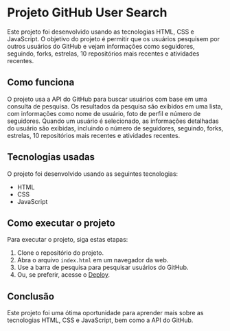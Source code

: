 # Projeto GitHub User Search

Este projeto foi desenvolvido usando as tecnologias HTML, CSS e JavaScript. O objetivo do projeto é permitir que os usuários pesquisem por outros usuários do GitHub e vejam informações como seguidores, seguindo, forks, estrelas, 10 repositórios mais recentes e atividades recentes.

## Como funciona

O projeto usa a API do GitHub para buscar usuários com base em uma consulta de pesquisa. Os resultados da pesquisa são exibidos em uma lista, com informações como nome de usuário, foto de perfil e número de seguidores. Quando um usuário é selecionado, as informações detalhadas do usuário são exibidas, incluindo o número de seguidores, seguindo, forks, estrelas, 10 repositórios mais recentes e atividades recentes.

## Tecnologias usadas

O projeto foi desenvolvido usando as seguintes tecnologias:

- HTML
- CSS
- JavaScript

## Como executar o projeto

Para executar o projeto, siga estas etapas:

1. Clone o repositório do projeto.
2. Abra o arquivo `index.html` em um navegador da web.
3. Use a barra de pesquisa para pesquisar usuários do GitHub.
4. Ou, se preferir, acesse o [Deploy](https://github-user-search-ten-liart.vercel.app/).

## Conclusão

Este projeto foi uma ótima oportunidade para aprender mais sobre as tecnologias HTML, CSS e JavaScript, bem como a API do GitHub. 
